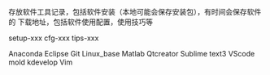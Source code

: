 存放软件工具记录，包括软件安装（本地可能会保存安装包），有时间会保存软件的
下载地址，包括软件使用配置，使用技巧等

setup-xxx
cfg-xxx
tips-xxx


Anaconda
Eclipse
Git
Linux_base
Matlab
Qtcreator
Sublime text3
VScode
mold
kdevelop
Vim